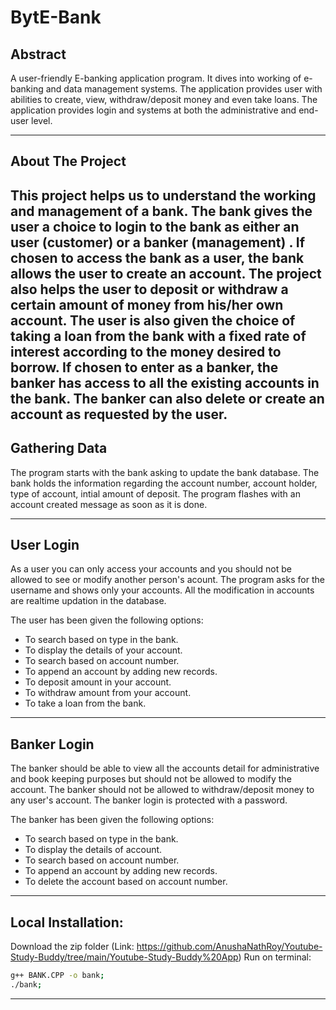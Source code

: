 # BytE-Bank


## Abstract

A user-friendly E-banking application program. It dives into working of e-banking and data management systems. The application provides user with abilities to create, view, withdraw/deposit money and even take loans. The application provides login and systems at both the administrative and end-user level.

---

## About The Project

This project helps us to understand the working and management of a bank. The bank gives the user a choice to login to the bank as either an user (customer) or a banker (management) . If chosen to access the bank as a user, the bank allows the user to create an account. The project also helps the user to deposit or withdraw a certain amount of money from his/her own account. The user is also given the
choice of taking a loan from the bank with a fixed rate of interest according to the money desired to borrow. If chosen to enter as a banker, the banker has access to all the existing accounts in the bank. The banker can also delete or create
an account as requested by the user.
---

## Gathering Data
 The program starts with the bank asking to update the bank database. The bank holds the information regarding the account number, account holder, type of account, intial amount of deposit. The program flashes with an account created message as soon as it is done.

---

## User Login

As a user you can only access your accounts and you should not be allowed to see or modify another person's acount. The program asks for the username and shows only your accounts. All the modification in accounts are realtime updation in the database.

The user has been given the following options:
  - To search based on type in the bank.
  - To display the details of your account.
  - To search based on account number.
  - To append an account by adding new records.
  - To deposit amount in your account.
  - To withdraw amount from your account.
  - To take a loan from the bank. 
 

---

## Banker Login

The banker should be able to view all the accounts detail for administrative and book keeping purposes but should not be allowed to modify the account. The banker should not be allowed to withdraw/deposit money to any user's account. The banker login is protected with a password.

The banker has been given the following options:
- To search based on type in the bank.
- To display the details of account.
- To search based on account number.
- To append an account by adding new records.
- To delete the account based on account number.



---

## Local Installation:

Download the zip folder 
(Link: https://github.com/AnushaNathRoy/Youtube-Study-Buddy/tree/main/Youtube-Study-Buddy%20App)
Run on terminal:
```sh
g++ BANK.CPP -o bank;
./bank;
```

---
